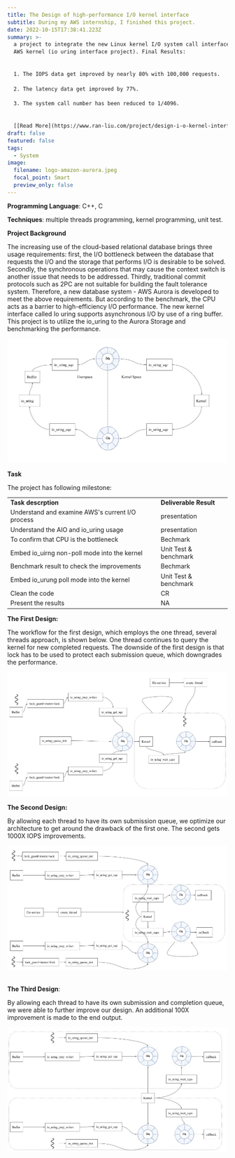 ```yaml
---
title: The Design of high-performance I/O kernel interface
subtitle: During my AWS internship, I finished this project.
date: 2022-10-15T17:38:41.223Z
summary: >-
  a project to integrate the new Linux kernel I/O system call interface with the
  AWS kernel (io uring interface project). F﻿inal Results:


  1. The IOPS data get improved by nearly 80% with 100,000 requests.

  2. The latency data get improved by 77%. 

  3. The system call number has been reduced to 1/4096.


  [﻿[Read More](https://www.ran-liu.com/project/design-i-o-kernel-interface/)]
draft: false
featured: false
tags:
  - System
image:
  filename: logo-amazon-aurora.jpeg
  focal_point: Smart
  preview_only: false
---
```

**Programming Language**: C++, C

**Techniques**: multiple threads programming, kernel programming, unit test.

**Project Background**

The increasing use of the cloud-based relational database brings three usage requirements: first, the I/O bottleneck between the database that requests the I/O and the storage that performs I/O is desirable to be solved. Secondly, the synchronous operations that may cause the context switch is another issue that needs to be addressed. Thirdly, traditional commit protocols such as 2PC are not suitable for building the fault tolerance system. Therefore, a new database system - AWS Aurora is developed to meet the above requirements. But according to the benchmark, the CPU acts as a barrier to high-efficiency I/O performance. The new kernel interface called Io uring supports asynchronous I/O by use of a ring buffer. This project is to utilize the io_uring to the Aurora Storage and benchmarking the performance.

![](io_uring.jpg "io_uring workflow")

**Task**

The project has following milestone:



|                                                  |                        |
| ------------------------------------------------ | ---------------------- |
| **Task descrption**                              | **Deliverable Result** |
| Understand and examine AWS's current I/O process | presentation           |
| Understand the AIO and io_uring usage            | presentation           |
| To confirm that CPU is the bottleneck            | Bechmark               |
| Embed io_uirng non-poll mode into the kernel     | Unit Test & benchmark  |
| Benchmark result to check the improvements       | Bechmark               |
| Embed io_urung poll mode into the kernel         | Unit Test & benchmark  |
| Clean the code                                   | CR                     |
| Present the results                              | NA                     |



**The First Design:**

The workflow for the first design, which employs the one thread, several threads approach, is shown below. One thread continues to query the kernel for new completed requests. The downside of the first design is that lock has to be used to protect each submission queue, which downgrades the performance.

![](1st.jpg "1st design")

**The Second Design:**

By allowing each thread to have its own submission queue, we optimize our architecture to get around the drawback of the first one. The second gets 1000X IOPS improvements.

![](2nd.jpg "2nd Design")

\
**The Third Design**:

By allowing each thread to have its own submission and completion queue, we were able to further improve our design. An additional 100X improvement is made to the end output.

![](untitled-presentation.jpg "3rd Design")